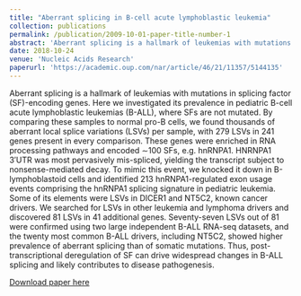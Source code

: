 ```yaml
---
title: "Aberrant splicing in B-cell acute lymphoblastic leukemia"
collection: publications
permalink: /publication/2009-10-01-paper-title-number-1
abstract: 'Aberrant splicing is a hallmark of leukemias with mutations in splicing factor (SF)-encoding genes. Here we investigated its prevalence in pediatric B-cell acute lymphoblastic leukemias (B-ALL), where SFs are not mutated. By comparing these samples to normal pro-B cells, we found thousands of aberrant local splice variations (LSVs) per sample, with 279 LSVs in 241 genes present in every comparison. These genes were enriched in RNA processing pathways and encoded ∼100 SFs, e.g. hnRNPA1. HNRNPA1 3′UTR was most pervasively mis-spliced, yielding the transcript subject to nonsense-mediated decay. To mimic this event, we knocked it down in B-lymphoblastoid cells and identified 213 hnRNPA1-regulated exon usage events comprising the hnRNPA1 splicing signature in pediatric leukemia. Some of its elements were LSVs in DICER1 and NT5C2, known cancer drivers. We searched for LSVs in other leukemia and lymphoma drivers and discovered 81 LSVs in 41 additional genes. Seventy-seven LSVs out of 81 were confirmed using two large independent B-ALL RNA-seq datasets, and the twenty most common B-ALL drivers, including NT5C2, showed higher prevalence of aberrant splicing than of somatic mutations. Thus, post-transcriptional deregulation of SF can drive widespread changes in B-ALL splicing and likely contributes to disease pathogenesis.'
date: 2018-10-24
venue: 'Nucleic Acids Research'
paperurl: 'https://academic.oup.com/nar/article/46/21/11357/5144135'
---
```

Aberrant splicing is a hallmark of leukemias with mutations in splicing factor (SF)-encoding genes. Here we investigated its prevalence in pediatric B-cell acute lymphoblastic leukemias (B-ALL), where SFs are not mutated. By comparing these samples to normal pro-B cells, we found thousands of aberrant local splice variations (LSVs) per sample, with 279 LSVs in 241 genes present in every comparison. These genes were enriched in RNA processing pathways and encoded ∼100 SFs, e.g. hnRNPA1. HNRNPA1 3′UTR was most pervasively mis-spliced, yielding the transcript subject to nonsense-mediated decay. To mimic this event, we knocked it down in B-lymphoblastoid cells and identified 213 hnRNPA1-regulated exon usage events comprising the hnRNPA1 splicing signature in pediatric leukemia. Some of its elements were LSVs in DICER1 and NT5C2, known cancer drivers. We searched for LSVs in other leukemia and lymphoma drivers and discovered 81 LSVs in 41 additional genes. Seventy-seven LSVs out of 81 were confirmed using two large independent B-ALL RNA-seq datasets, and the twenty most common B-ALL drivers, including NT5C2, showed higher prevalence of aberrant splicing than of somatic mutations. Thus, post-transcriptional deregulation of SF can drive widespread changes in B-ALL splicing and likely contributes to disease pathogenesis.

[Download paper here](https://academic.oup.com/nar/article-pdf/46/21/11357/26988127/gky946.pdf)


